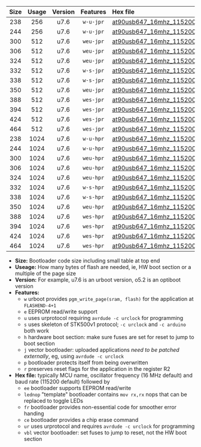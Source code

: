 |Size|Usage|Version|Features|Hex file|
|:-:|:-:|:-:|:-:|:--|
|238|256|u7.6|`w-u-jpr`|[at90usb647_16mhz_115200bps_ur_vbl.hex](https://raw.githubusercontent.com/stefanrueger/urboot/main/bootloaders/at90usb647/fcpu_16mhz/115200_bps/at90usb647_16mhz_115200bps_ur_vbl.hex)|
|244|256|u7.6|`w-u-jpr`|[at90usb647_16mhz_115200bps_lednop_ur_vbl.hex](https://raw.githubusercontent.com/stefanrueger/urboot/main/bootloaders/at90usb647/fcpu_16mhz/115200_bps/at90usb647_16mhz_115200bps_lednop_ur_vbl.hex)|
|300|512|u7.6|`weu-jpr`|[at90usb647_16mhz_115200bps_ee_ur_vbl.hex](https://raw.githubusercontent.com/stefanrueger/urboot/main/bootloaders/at90usb647/fcpu_16mhz/115200_bps/at90usb647_16mhz_115200bps_ee_ur_vbl.hex)|
|306|512|u7.6|`weu-jpr`|[at90usb647_16mhz_115200bps_ee_lednop_ur_vbl.hex](https://raw.githubusercontent.com/stefanrueger/urboot/main/bootloaders/at90usb647/fcpu_16mhz/115200_bps/at90usb647_16mhz_115200bps_ee_lednop_ur_vbl.hex)|
|324|512|u7.6|`weu-jpr`|[at90usb647_16mhz_115200bps_ee_lednop_fr_ur_vbl.hex](https://raw.githubusercontent.com/stefanrueger/urboot/main/bootloaders/at90usb647/fcpu_16mhz/115200_bps/at90usb647_16mhz_115200bps_ee_lednop_fr_ur_vbl.hex)|
|332|512|u7.6|`w-s-jpr`|[at90usb647_16mhz_115200bps_vbl.hex](https://raw.githubusercontent.com/stefanrueger/urboot/main/bootloaders/at90usb647/fcpu_16mhz/115200_bps/at90usb647_16mhz_115200bps_vbl.hex)|
|338|512|u7.6|`w-s-jpr`|[at90usb647_16mhz_115200bps_lednop_vbl.hex](https://raw.githubusercontent.com/stefanrueger/urboot/main/bootloaders/at90usb647/fcpu_16mhz/115200_bps/at90usb647_16mhz_115200bps_lednop_vbl.hex)|
|350|512|u7.6|`weu-jpr`|[at90usb647_16mhz_115200bps_ee_lednop_fr_ce_ur_vbl.hex](https://raw.githubusercontent.com/stefanrueger/urboot/main/bootloaders/at90usb647/fcpu_16mhz/115200_bps/at90usb647_16mhz_115200bps_ee_lednop_fr_ce_ur_vbl.hex)|
|388|512|u7.6|`wes-jpr`|[at90usb647_16mhz_115200bps_ee_vbl.hex](https://raw.githubusercontent.com/stefanrueger/urboot/main/bootloaders/at90usb647/fcpu_16mhz/115200_bps/at90usb647_16mhz_115200bps_ee_vbl.hex)|
|394|512|u7.6|`wes-jpr`|[at90usb647_16mhz_115200bps_ee_lednop_vbl.hex](https://raw.githubusercontent.com/stefanrueger/urboot/main/bootloaders/at90usb647/fcpu_16mhz/115200_bps/at90usb647_16mhz_115200bps_ee_lednop_vbl.hex)|
|424|512|u7.6|`wes-jpr`|[at90usb647_16mhz_115200bps_ee_lednop_fr_vbl.hex](https://raw.githubusercontent.com/stefanrueger/urboot/main/bootloaders/at90usb647/fcpu_16mhz/115200_bps/at90usb647_16mhz_115200bps_ee_lednop_fr_vbl.hex)|
|464|512|u7.6|`wes-jpr`|[at90usb647_16mhz_115200bps_ee_lednop_fr_ce_vbl.hex](https://raw.githubusercontent.com/stefanrueger/urboot/main/bootloaders/at90usb647/fcpu_16mhz/115200_bps/at90usb647_16mhz_115200bps_ee_lednop_fr_ce_vbl.hex)|
|238|1024|u7.6|`w-u-hpr`|[at90usb647_16mhz_115200bps_ur.hex](https://raw.githubusercontent.com/stefanrueger/urboot/main/bootloaders/at90usb647/fcpu_16mhz/115200_bps/at90usb647_16mhz_115200bps_ur.hex)|
|244|1024|u7.6|`w-u-hpr`|[at90usb647_16mhz_115200bps_lednop_ur.hex](https://raw.githubusercontent.com/stefanrueger/urboot/main/bootloaders/at90usb647/fcpu_16mhz/115200_bps/at90usb647_16mhz_115200bps_lednop_ur.hex)|
|300|1024|u7.6|`weu-hpr`|[at90usb647_16mhz_115200bps_ee_ur.hex](https://raw.githubusercontent.com/stefanrueger/urboot/main/bootloaders/at90usb647/fcpu_16mhz/115200_bps/at90usb647_16mhz_115200bps_ee_ur.hex)|
|306|1024|u7.6|`weu-hpr`|[at90usb647_16mhz_115200bps_ee_lednop_ur.hex](https://raw.githubusercontent.com/stefanrueger/urboot/main/bootloaders/at90usb647/fcpu_16mhz/115200_bps/at90usb647_16mhz_115200bps_ee_lednop_ur.hex)|
|324|1024|u7.6|`weu-hpr`|[at90usb647_16mhz_115200bps_ee_lednop_fr_ur.hex](https://raw.githubusercontent.com/stefanrueger/urboot/main/bootloaders/at90usb647/fcpu_16mhz/115200_bps/at90usb647_16mhz_115200bps_ee_lednop_fr_ur.hex)|
|332|1024|u7.6|`w-s-hpr`|[at90usb647_16mhz_115200bps.hex](https://raw.githubusercontent.com/stefanrueger/urboot/main/bootloaders/at90usb647/fcpu_16mhz/115200_bps/at90usb647_16mhz_115200bps.hex)|
|338|1024|u7.6|`w-s-hpr`|[at90usb647_16mhz_115200bps_lednop.hex](https://raw.githubusercontent.com/stefanrueger/urboot/main/bootloaders/at90usb647/fcpu_16mhz/115200_bps/at90usb647_16mhz_115200bps_lednop.hex)|
|350|1024|u7.6|`weu-hpr`|[at90usb647_16mhz_115200bps_ee_lednop_fr_ce_ur.hex](https://raw.githubusercontent.com/stefanrueger/urboot/main/bootloaders/at90usb647/fcpu_16mhz/115200_bps/at90usb647_16mhz_115200bps_ee_lednop_fr_ce_ur.hex)|
|388|1024|u7.6|`wes-hpr`|[at90usb647_16mhz_115200bps_ee.hex](https://raw.githubusercontent.com/stefanrueger/urboot/main/bootloaders/at90usb647/fcpu_16mhz/115200_bps/at90usb647_16mhz_115200bps_ee.hex)|
|394|1024|u7.6|`wes-hpr`|[at90usb647_16mhz_115200bps_ee_lednop.hex](https://raw.githubusercontent.com/stefanrueger/urboot/main/bootloaders/at90usb647/fcpu_16mhz/115200_bps/at90usb647_16mhz_115200bps_ee_lednop.hex)|
|424|1024|u7.6|`wes-hpr`|[at90usb647_16mhz_115200bps_ee_lednop_fr.hex](https://raw.githubusercontent.com/stefanrueger/urboot/main/bootloaders/at90usb647/fcpu_16mhz/115200_bps/at90usb647_16mhz_115200bps_ee_lednop_fr.hex)|
|464|1024|u7.6|`wes-hpr`|[at90usb647_16mhz_115200bps_ee_lednop_fr_ce.hex](https://raw.githubusercontent.com/stefanrueger/urboot/main/bootloaders/at90usb647/fcpu_16mhz/115200_bps/at90usb647_16mhz_115200bps_ee_lednop_fr_ce.hex)|

- **Size:** Bootloader code size including small table at top end
- **Useage:** How many bytes of flash are needed, ie, HW boot section or a multiple of the page size
- **Version:** For example, u7.6 is an urboot version, o5.2 is an optiboot version
- **Features:**
  + `w` urboot provides `pgm_write_page(sram, flash)` for the application at `FLASHEND-4+1`
  + `e` EEPROM read/write support
  + `u` uses urprotocol requiring `avrdude -c urclock` for programming
  + `s` uses skeleton of STK500v1 protocol; `-c urclock` and `-c arduino` both work
  + `h` hardware boot section: make sure fuses are set for reset to jump to boot section
  + `j` vector bootloader: uploaded applications *need to be patched externally*, eg, using `avrdude -c urclock`
  + `p` bootloader protects itself from being overwritten
  + `r` preserves reset flags for the application in the register R2
- **Hex file:** typically MCU name, oscillator frequency (16 MHz default) and baud rate (115200 default) followed by
  + `ee` bootloader supports EEPROM read/write
  + `lednop` "template" bootloader contains `mov rx,rx` nops that can be replaced to toggle LEDs
  + `fr` bootloader provides non-essential code for smoother error handing
  + `ce` bootloader provides a chip erase command
  + `ur` uses urprotocol and requires `avrdude -c urclock` for programming
  + `vbl` vector bootloader: set fuses to jump to reset, not the HW boot section
